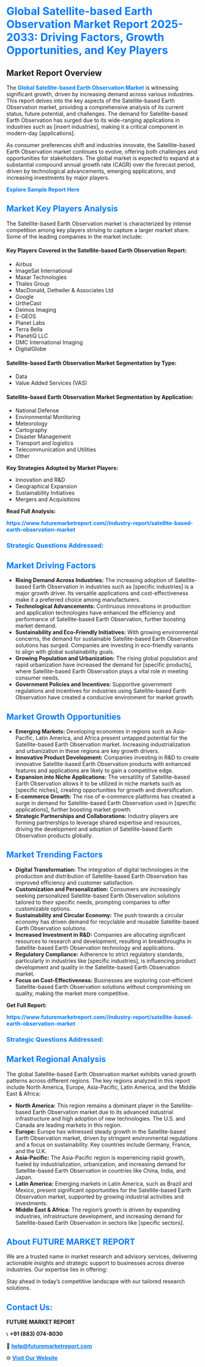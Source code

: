 <h1 style="color: #007BFF;">Global Satellite-based Earth Observation Market Report 2025-2033: Driving Factors, Growth Opportunities, and Key Players</h1>

<section id="overview">
<h2>Market Report Overview</h2>
<p>The <a href="https://www.futuremarketreport.com//industry-report/satellite-based-earth-observation-market" style="color: #007BFF; text-decoration: none;"><strong>Global Satellite-based Earth Observation Market</strong></a> is witnessing significant growth, driven by increasing demand across various industries. This report delves into the key aspects of the Satellite-based Earth Observation market, providing a comprehensive analysis of its current status, future potential, and challenges. The demand for Satellite-based Earth Observation has surged due to its wide-ranging applications in industries such as [insert industries], making it a critical component in modern-day [applications].</p>
<p>As consumer preferences shift and industries innovate, the Satellite-based Earth Observation market continues to evolve, offering both challenges and opportunities for stakeholders. The global market is expected to expand at a substantial compound annual growth rate (CAGR) over the forecast period, driven by technological advancements, emerging applications, and increasing investments by major players.</p>
</section>

<section id="overview">
<p><a href="https://www.futuremarketreport.com//request-sample/reportId=51697" style="color: #007BFF; text-decoration: none;"><strong>Explore Sample Report Here</strong></a></p>
</section>

<section id="key-players">
<h2 style="color: #007BFF;">Market Key Players Analysis</h2>
<p>The Satellite-based Earth Observation market is characterized by intense competition among key players striving to capture a larger market share. Some of the leading companies in the market include:</p>
<h4>Key Players Covered in the Satellite-based Earth Observation Report:</h4>
<ul><li>Airbus</li><li>ImageSat International</li><li>Maxar Technologies</li><li>Thales Group</li><li>MacDonald, Dettwiler &amp; Associates Ltd</li><li>Google</li><li>UrtheCast</li><li>Deimos Imaging</li><li>E-GEOS</li><li>Planet Labs</li><li>Terra Bella</li><li>PlanetiQ LLC</li><li>DMC International Imaging</li><li>DigitalGlobe</li></ul>
<h4>Satellite-based Earth Observation Market Segmentation by Type:</h4>
<ul><li>Data</li><li>Value Added Services (VAS)</li></ul>

<h4>Satellite-based Earth Observation Market Segmentation by Application:</h4>
<ul><li>National Defense</li><li>Environmental Monitoring</li><li>Meteorology</li><li>Cartography</li><li>Disaster Management</li><li>Transport and logistics</li><li>Telecommunication and Utilities</li><li>Other</li></ul>
<p><strong>Key Strategies Adopted by Market Players:</strong></p>
<ul>
<li>Innovation and R&D</li>
<li>Geographical Expansion</li>
<li>Sustainability Initiatives</li>
<li>Mergers and Acquisitions</li>
</ul>
</section>

<section>
<p><strong>Read Full Analysis: </strong></p><a href="https://www.futuremarketreport.com//industry-report/satellite-based-earth-observation-market" style="color: #007BFF; text-decoration: none;"><strong>https://www.futuremarketreport.com//industry-report/satellite-based-earth-observation-market</strong></a>
<h3 style="color: #007BFF;">Strategic Questions Addressed:</h3>
</section>

<section id="driving-factors">
<h2 style="color: #007BFF;">Market Driving Factors</h2>
<ul>
<li><strong>Rising Demand Across Industries:</strong> The increasing adoption of Satellite-based Earth Observation in industries such as [specific industries] is a major growth driver. Its versatile applications and cost-effectiveness make it a preferred choice among manufacturers.</li>
<li><strong>Technological Advancements:</strong> Continuous innovations in production and application technologies have enhanced the efficiency and performance of Satellite-based Earth Observation, further boosting market demand.</li>
<li><strong>Sustainability and Eco-Friendly Initiatives:</strong> With growing environmental concerns, the demand for sustainable Satellite-based Earth Observation solutions has surged. Companies are investing in eco-friendly variants to align with global sustainability goals.</li>
<li><strong>Growing Population and Urbanization:</strong> The rising global population and rapid urbanization have increased the demand for [specific products], where Satellite-based Earth Observation plays a vital role in meeting consumer needs.</li>
<li><strong>Government Policies and Incentives:</strong> Supportive government regulations and incentives for industries using Satellite-based Earth Observation have created a conducive environment for market growth.</li>
</ul>
</section>

<section id="growth-opportunities">
<h2 style="color: #007BFF;">Market Growth Opportunities</h2>
<ul>
<li><strong>Emerging Markets:</strong> Developing economies in regions such as Asia-Pacific, Latin America, and Africa present untapped potential for the Satellite-based Earth Observation market. Increasing industrialization and urbanization in these regions are key growth drivers.</li>
<li><strong>Innovative Product Development:</strong> Companies investing in R&D to create innovative Satellite-based Earth Observation products with enhanced features and applications are likely to gain a competitive edge.</li>
<li><strong>Expansion into Niche Applications:</strong> The versatility of Satellite-based Earth Observation allows it to be utilized in niche markets such as [specific niches], creating opportunities for growth and diversification.</li>
<li><strong>E-commerce Growth:</strong> The rise of e-commerce platforms has created a surge in demand for Satellite-based Earth Observation used in [specific applications], further boosting market growth.</li>
<li><strong>Strategic Partnerships and Collaborations:</strong> Industry players are forming partnerships to leverage shared expertise and resources, driving the development and adoption of Satellite-based Earth Observation products globally.</li>
</ul>
</section>

<section id="trending-factors">
<h2 style="color: #007BFF;">Market Trending Factors</h2>
<ul>
<li><strong>Digital Transformation:</strong> The integration of digital technologies in the production and distribution of Satellite-based Earth Observation has improved efficiency and customer satisfaction.</li>
<li><strong>Customization and Personalization:</strong> Consumers are increasingly seeking personalized Satellite-based Earth Observation solutions tailored to their specific needs, prompting companies to offer customizable options.</li>
<li><strong>Sustainability and Circular Economy:</strong> The push towards a circular economy has driven demand for recyclable and reusable Satellite-based Earth Observation solutions.</li>
<li><strong>Increased Investment in R&D:</strong> Companies are allocating significant resources to research and development, resulting in breakthroughs in Satellite-based Earth Observation technology and applications.</li>
<li><strong>Regulatory Compliance:</strong> Adherence to strict regulatory standards, particularly in industries like [specific industries], is influencing product development and quality in the Satellite-based Earth Observation market.</li>
<li><strong>Focus on Cost-Effectiveness:</strong> Businesses are exploring cost-efficient Satellite-based Earth Observation solutions without compromising on quality, making the market more competitive.</li>
</ul>
</section>

<section>
<p><strong>Get Full Report: </strong></p><a href="https://www.futuremarketreport.com//industry-report/satellite-based-earth-observation-market" style="color: #007BFF; text-decoration: none;"><strong>https://www.futuremarketreport.com//industry-report/satellite-based-earth-observation-market</strong></a>
<h3 style="color: #007BFF;">Strategic Questions Addressed:</h3>
</section>


<section id="regional-analysis">
<h2 style="color: #007BFF;">Market Regional Analysis</h2>
<p>The global Satellite-based Earth Observation market exhibits varied growth patterns across different regions. The key regions analyzed in this report include North America, Europe, Asia-Pacific, Latin America, and the Middle East & Africa:</p>
<ul>
<li><strong>North America:</strong> This region remains a dominant player in the Satellite-based Earth Observation market due to its advanced industrial infrastructure and high adoption of new technologies. The U.S. and Canada are leading markets in this region.</li>
<li><strong>Europe:</strong> Europe has witnessed steady growth in the Satellite-based Earth Observation market, driven by stringent environmental regulations and a focus on sustainability. Key countries include Germany, France, and the U.K.</li>
<li><strong>Asia-Pacific:</strong> The Asia-Pacific region is experiencing rapid growth, fueled by industrialization, urbanization, and increasing demand for Satellite-based Earth Observation in countries like China, India, and Japan.</li>
<li><strong>Latin America:</strong> Emerging markets in Latin America, such as Brazil and Mexico, present significant opportunities for the Satellite-based Earth Observation market, supported by growing industrial activities and investments.</li>
<li><strong>Middle East & Africa:</strong> The region’s growth is driven by expanding industries, infrastructure development, and increasing demand for Satellite-based Earth Observation in sectors like [specific sectors].</li>
</ul>
</section>

<footer>
<h2 style="color: #007BFF;">About FUTURE MARKET REPORT</h2>
<p>We are a trusted name in market research and advisory services, delivering actionable insights and strategic support to businesses across diverse industries. Our expertise lies in offering:</p>

<p>Stay ahead in today’s competitive landscape with our tailored research solutions.</p>

<h2 style="color: #007BFF;">Contact Us:</h2>
<p><strong>FUTURE MARKET REPORT</strong></p>
<p>📞 <strong>+91 (883) 074-8030</strong></p>
<p>📧 <strong><a href="mailto:help@futuremarketreport.com" style="color: #007BFF;">help@futuremarketreport.com</a></strong></p>
<p>🌐 <strong><a href="https://www.futuremarketreport.com/" style="color: #007BFF;">Visit Our Website</a></strong></p>
</footer>